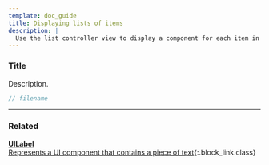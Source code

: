 ```yaml
---
template: doc_guide
title: Displaying lists of items
description: |
  Use the list controller view to display a component for each item in a list.
---
```


<section>

### Title

Description.

</section>

```typescript
// filename
```

---

<footer>

### Related

[**UILabel**<br>Represents a UI component that contains a piece of text](/docs/ref/UILabel){:.block_link.class}

</footer>
